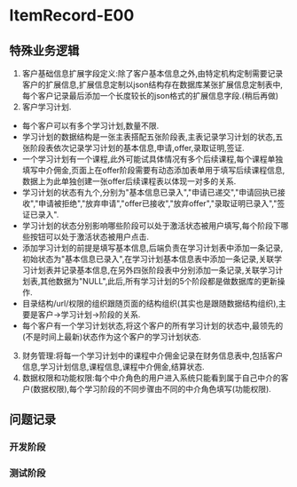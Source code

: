 # ItemRecord-E00
## 特殊业务逻辑
1. 客户基础信息扩展字段定义:除了客户基本信息之外,由特定机构定制需要记录客户的扩展信息,扩展信息定制以json结构存在数据库某张扩展信息定制表中,每个客户记录最后添加一个长度较长的json格式的扩展信息字段.(稍后再做)
2. 客户学习计划.
  - 每个客户可以有多个学习计划,数量不限.
  - 学习计划的数据结构是一张主表搭配五张阶段表,主表记录学习计划的状态,五张阶段表依次记录学习计划的基本信息,申请,offer,录取证明,签证.
  - 一个学习计划有一个课程,此外可能试具体情况有多个后续课程,每个课程单独填写中介佣金,页面上在offer阶段需要有动态添加表单用于填写后续课程信息,数据上为此单独创建一张offer后续课程表以体现一对多的关系.
  - 学习计划的状态有九个,分别为"基本信息已录入","申请已递交","申请回执已接收","申请被拒绝","放弃申请","offer已接收","放弃offer","录取证明已录入","签证已录入".
  - 学习计划的状态分别影响哪些阶段可以处于激活状态被用户填写,每个阶段下哪些按钮可以处于激活状态被用户点击.
  - 添加学习计划的前提是填写基本信息,后端负责在学习计划表中添加一条记录,初始状态为"基本信息已录入",在学习计划基本信息表中添加一条记录,关联学习计划表并记录基本信息,在另外四张阶段表中分别添加一条记录,关联学习计划表,其他数据为"NULL",此后,所有学习计划的5个阶段都是做数据库的更新操作.
  - 目录结构/url/权限的组织跟随页面的结构组织(其实也是跟随数据结构组织),主要是客户->学习计划->阶段的关系.
  - 每个客户有一个学习计划状态,将这个客户的所有学习计划的状态中,最领先的(不是时间上最新)状态作为这个客户的学习计划状态.
3. 财务管理:将每一个学习计划中的课程中介佣金记录在财务信息表中,包括客户信息,学习计划信息,课程信息,课程中介佣金,结算状态.
4. 数据权限和功能权限:每个中介角色的用户进入系统只能看到属于自己中介的客户(数据权限),每个学习阶段的不同步骤由不同的中介角色填写(功能权限).

## 问题记录
### 开发阶段

### 测试阶段
